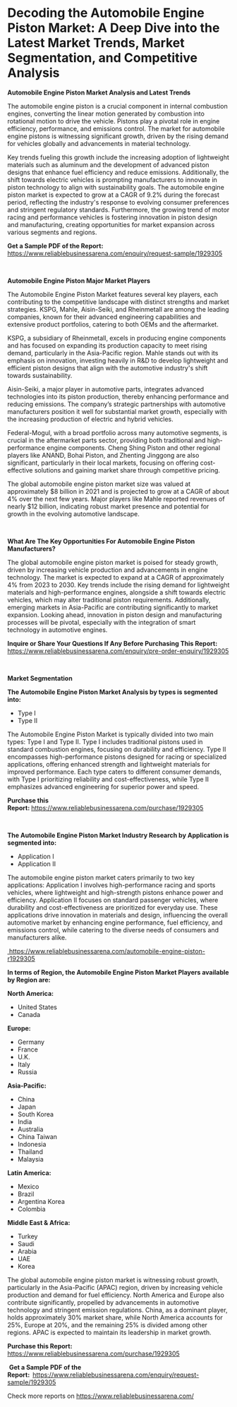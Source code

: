 <p><h1>Decoding the Automobile Engine Piston Market: A Deep Dive into the Latest Market Trends, Market Segmentation, and Competitive Analysis</h1></p><p><strong>Automobile Engine Piston Market Analysis and Latest Trends</strong></p>
<p><p>The automobile engine piston is a crucial component in internal combustion engines, converting the linear motion generated by combustion into rotational motion to drive the vehicle. Pistons play a pivotal role in engine efficiency, performance, and emissions control. The market for automobile engine pistons is witnessing significant growth, driven by the rising demand for vehicles globally and advancements in material technology. </p><p>Key trends fueling this growth include the increasing adoption of lightweight materials such as aluminum and the development of advanced piston designs that enhance fuel efficiency and reduce emissions. Additionally, the shift towards electric vehicles is prompting manufacturers to innovate in piston technology to align with sustainability goals. The automobile engine piston market is expected to grow at a CAGR of 9.2% during the forecast period, reflecting the industry's response to evolving consumer preferences and stringent regulatory standards. Furthermore, the growing trend of motor racing and performance vehicles is fostering innovation in piston design and manufacturing, creating opportunities for market expansion across various segments and regions.</p></p>
<p><strong>Get a Sample PDF of the Report:&nbsp;</strong> <a href="https://www.reliablebusinessarena.com/enquiry/request-sample/1929305?utm_campaign=1912&utm_medium=2&utm_source=Github&utm_content=ia&utm_term=16012025&utm_id=automobile-engine-piston">https://www.reliablebusinessarena.com/enquiry/request-sample/1929305</a></p>
<p>&nbsp;</p>
<p><strong>Automobile Engine Piston Major Market Players</strong></p>
<p><p>The Automobile Engine Piston Market features several key players, each contributing to the competitive landscape with distinct strengths and market strategies. KSPG, Mahle, Aisin-Seiki, and Rheinmetall are among the leading companies, known for their advanced engineering capabilities and extensive product portfolios, catering to both OEMs and the aftermarket.</p><p>KSPG, a subsidiary of Rheinmetall, excels in producing engine components and has focused on expanding its production capacity to meet rising demand, particularly in the Asia-Pacific region. Mahle stands out with its emphasis on innovation, investing heavily in R&D to develop lightweight and efficient piston designs that align with the automotive industry's shift towards sustainability.</p><p>Aisin-Seiki, a major player in automotive parts, integrates advanced technologies into its piston production, thereby enhancing performance and reducing emissions. The company’s strategic partnerships with automotive manufacturers position it well for substantial market growth, especially with the increasing production of electric and hybrid vehicles.</p><p>Federal-Mogul, with a broad portfolio across many automotive segments, is crucial in the aftermarket parts sector, providing both traditional and high-performance engine components. Cheng Shing Piston and other regional players like ANAND, Bohai Piston, and Zhenting Jinggong are also significant, particularly in their local markets, focusing on offering cost-effective solutions and gaining market share through competitive pricing.</p><p>The global automobile engine piston market size was valued at approximately $8 billion in 2021 and is projected to grow at a CAGR of about 4% over the next few years. Major players like Mahle reported revenues of nearly $12 billion, indicating robust market presence and potential for growth in the evolving automotive landscape.</p></p>
<p>&nbsp;</p>
<p><strong>What Are The Key Opportunities For Automobile Engine Piston Manufacturers?</strong></p>
<p><p>The global automobile engine piston market is poised for steady growth, driven by increasing vehicle production and advancements in engine technology. The market is expected to expand at a CAGR of approximately 4% from 2023 to 2030. Key trends include the rising demand for lightweight materials and high-performance engines, alongside a shift towards electric vehicles, which may alter traditional piston requirements. Additionally, emerging markets in Asia-Pacific are contributing significantly to market expansion. Looking ahead, innovation in piston design and manufacturing processes will be pivotal, especially with the integration of smart technology in automotive engines.</p></p>
<p><strong>Inquire or Share Your Questions If Any Before Purchasing This Report:</strong> <a href="https://www.reliablebusinessarena.com/enquiry/pre-order-enquiry/1929305?utm_campaign=1912&utm_medium=2&utm_source=Github&utm_content=ia&utm_term=16012025&utm_id=automobile-engine-piston">https://www.reliablebusinessarena.com/enquiry/pre-order-enquiry/1929305</a></p>
<p>&nbsp;</p>
<p><strong>Market Segmentation</strong></p>
<p><strong>The Automobile Engine Piston Market Analysis by types is segmented into:</strong></p>
<p><ul><li>Type I</li><li>Type II</li></ul></p>
<p><p>The Automobile Engine Piston Market is typically divided into two main types: Type I and Type II. Type I includes traditional pistons used in standard combustion engines, focusing on durability and efficiency. Type II encompasses high-performance pistons designed for racing or specialized applications, offering enhanced strength and lightweight materials for improved performance. Each type caters to different consumer demands, with Type I prioritizing reliability and cost-effectiveness, while Type II emphasizes advanced engineering for superior power and speed.</p></p>
<p><strong>Purchase this Report:&nbsp;</strong><a href="https://www.reliablebusinessarena.com/purchase/1929305?utm_campaign=1912&utm_medium=2&utm_source=Github&utm_content=ia&utm_term=16012025&utm_id=automobile-engine-piston">https://www.reliablebusinessarena.com/purchase/1929305</a></p>
<p>&nbsp;</p>
<p><strong>The Automobile Engine Piston Market Industry Research by Application is segmented into:</strong></p>
<p><ul><li>Application I</li><li>Application II</li></ul></p>
<p><p>The automobile engine piston market caters primarily to two key applications: Application I involves high-performance racing and sports vehicles, where lightweight and high-strength pistons enhance power and efficiency. Application II focuses on standard passenger vehicles, where durability and cost-effectiveness are prioritized for everyday use. These applications drive innovation in materials and design, influencing the overall automotive market by enhancing engine performance, fuel efficiency, and emissions control, while catering to the diverse needs of consumers and manufacturers alike.</p></p>
<p><a href="https://www.reliablebusinessarena.com/automobile-engine-piston-r1929305?utm_campaign=1912&utm_medium=2&utm_source=Github&utm_content=ia&utm_term=16012025&utm_id=automobile-engine-piston">&nbsp;https://www.reliablebusinessarena.com/automobile-engine-piston-r1929305</a></p>
<p><strong>In terms of Region, the Automobile Engine Piston Market Players available by Region are:</strong></p>
<p>
    <p> <strong> North America: </strong>
        <ul>
            <li>United States</li>
            <li>Canada</li>
        </ul>
        </p> 
    <p> <strong> Europe: </strong>
        <ul>
            <li>Germany</li>
            <li>France</li>
            <li>U.K.</li>
            <li>Italy</li>
            <li>Russia</li>
        </ul>
        </p> 
    <p> <strong> Asia-Pacific: </strong>
        <ul>
            <li>China</li>
            <li>Japan</li>
            <li>South Korea</li>
            <li>India</li>
            <li>Australia</li>
            <li>China Taiwan</li>
            <li>Indonesia</li>
            <li>Thailand</li>
            <li>Malaysia</li>
        </ul>
        </p> 
    <p> <strong> Latin America: </strong>
        <ul>
            <li>Mexico</li>
            <li>Brazil</li>
            <li>Argentina Korea</li>
            <li>Colombia</li>
        </ul>
        </p> 
    <p> <strong> Middle East & Africa: </strong>
        <ul>
            <li>Turkey</li>
            <li>Saudi</li>
            <li>Arabia</li>
            <li>UAE</li>
            <li>Korea</li>
        </ul>
    </p>
    </p>
<p><p>The global automobile engine piston market is witnessing robust growth, particularly in the Asia-Pacific (APAC) region, driven by increasing vehicle production and demand for fuel efficiency. North America and Europe also contribute significantly, propelled by advancements in automotive technology and stringent emission regulations. China, as a dominant player, holds approximately 30% market share, while North America accounts for 25%, Europe at 20%, and the remaining 25% is divided among other regions. APAC is expected to maintain its leadership in market growth.</p></p>
<p><strong>Purchase this Report: </strong><a href="https://www.reliablebusinessarena.com/purchase/1929305?utm_campaign=1912&utm_medium=2&utm_source=Github&utm_content=ia&utm_term=16012025&utm_id=automobile-engine-piston">https://www.reliablebusinessarena.com/purchase/1929305</a></p>
<p>&nbsp;<strong>Get a Sample PDF of the Report:&nbsp;&nbsp;</strong><a href="https://www.reliablebusinessarena.com/enquiry/request-sample/1929305?utm_campaign=1912&utm_medium=2&utm_source=Github&utm_content=ia&utm_term=16012025&utm_id=automobile-engine-piston">https://www.reliablebusinessarena.com/enquiry/request-sample/1929305</a></p>
<p><strong></strong></p>
<p>Check more reports on <a href="https://www.reliablebusinessarena.com/?utm_campaign=1912&utm_medium=2&utm_source=Github&utm_content=ia&utm_term=16012025&utm_id=automobile-engine-piston">https://www.reliablebusinessarena.com/</a></p>